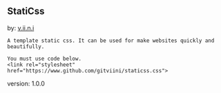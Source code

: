 ## StatiCss

by: [v.ii.n.i](https://www.instagram.com/v.ii.n.i)

    A template static css. It can be used for make websites quickly and beautifully.

    You must use code below.
    <link rel="stylesheet" href="https://www.github.com/gitviini/staticss.css">

version: 1.0.0